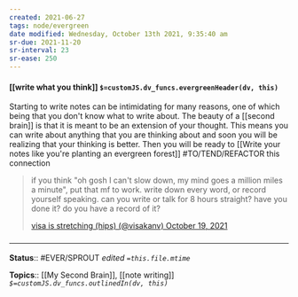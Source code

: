 ```yaml
---
created: 2021-06-27
tags: node/evergreen
date modified: Wednesday, October 13th 2021, 9:35:40 am
sr-due: 2021-11-20
sr-interval: 23
sr-ease: 250
---
```


#### [[write what you think]] `$=customJS.dv_funcs.evergreenHeader(dv, this)`

Starting to write notes can be intimidating for many reasons, one of which being that you don't know what to write about. The beauty of a [[second brain]] is that it is meant to be an extension of your thought. This means you can write about anything that you are thinking about and soon you will be realizing that your thinking is better. Then you will be ready to [[Write your notes like you're planting an evergreen forest]] #TO/TEND/REFACTOR this connection

> if you think "oh gosh I can't slow down, my mind goes a million miles a minute", put that mf to work. write down every word, or record yourself speaking. can you write or talk for 8 hours straight? have you done it? do you have a record of it?
> 
> [visa is stretching (hips) (@visakanv) October 19, 2021](https://twitter.com/visakanv/status/1450289708802605056)

### <hr class="footnote"/>

**Status**:: #EVER/SPROUT 
*edited `=this.file.mtime`*

**Topics**:: [[My Second Brain]],  [[note writing]]
*`$=customJS.dv_funcs.outlinedIn(dv, this)`*

